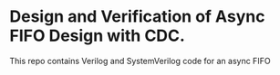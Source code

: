 <h1>
  Design and Verification of Async FIFO Design with CDC.
</h1>
<p>
  This repo contains Verilog and SystemVerilog code for an async FIFO
</p>

